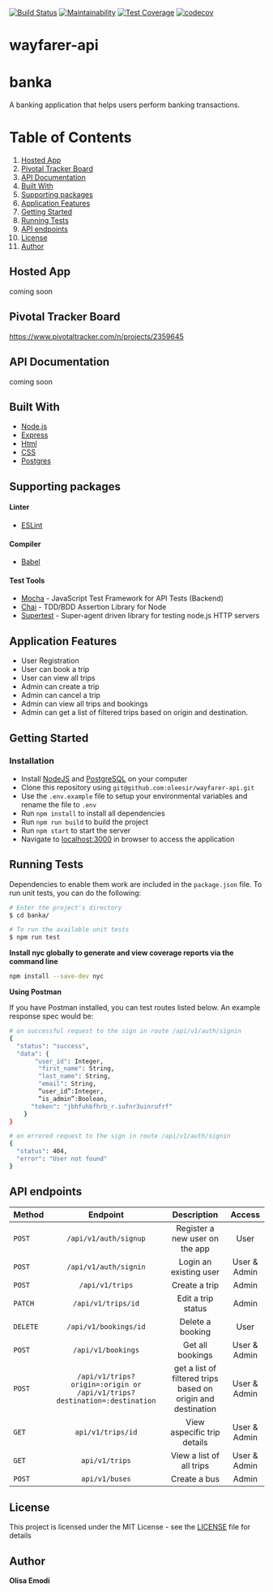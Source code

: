[![Build Status](https://travis-ci.org/oleesir/wayfarer-api.svg?branch=develop)](https://travis-ci.org/oleesir/wayfarer-api)
[![Maintainability](https://api.codeclimate.com/v1/badges/1a045a31f842d8f92b00/maintainability)](https://codeclimate.com/github/oleesir/wayfarer-api/maintainability) [![Test Coverage](https://api.codeclimate.com/v1/badges/1a045a31f842d8f92b00/test_coverage)](https://codeclimate.com/github/oleesir/wayfarer-api/test_coverage) [![codecov](https://codecov.io/gh/oleesir/wayfarer-api/branch/develop/graph/badge.svg)](https://codecov.io/gh/oleesir/wayfarer-api)
# wayfarer-api

# banka
A banking application that helps users perform banking transactions.


# Table of Contents

1. <a href="#hosted-app">Hosted App</a>
2. <a href="#pivotal-tracker-board">Pivotal Tracker Board</a>
3. <a href="#api-documentation">API Documentation</a>
4. <a href="#built-with">Built With</a>
5. <a href="#supporting-packages">Supporting packages</a>
6. <a href="#application-features">Application Features</a>
7. <a href="#getting-started">Getting Started</a>
8. <a href="#running-tests">Running Tests</a>
9.  <a href="#api-endpoints">API endpoints</a>
10. <a href="#license">License</a>
11. <a href="#author">Author</a>

## Hosted App

coming soon

## Pivotal Tracker Board

https://www.pivotaltracker.com/n/projects/2359645

## API Documentation

coming soon

## Built With

* [Node.js](https://nodejs.org/)
* [Express](https://expressjs.com/)
* [Html]()
* [CSS]()
* [Postgres](https://www.postgresql.org/)

## Supporting packages
#### Linter
* [ESLint](https://eslint.org/)

#### Compiler
* [Babel](https://babeljs.io/)
  
#### Test Tools
* [Mocha](https://mochajs.org/) - JavaScript Test Framework for API Tests (Backend)
* [Chai](http://chaijs.com/) - TDD/BDD Assertion Library for Node
* [Supertest](https://www.npmjs.com/package/supertest) - Super-agent driven
  library for testing node.js HTTP servers

## Application Features
* User Registration
* User can book a trip
* User can view all trips
* Admin can create a trip
* Admin can cancel a trip
* Admin can view all trips and bookings
* Admin can get a list of filtered trips based on origin and destination.


## Getting Started
### Installation
* Install [NodeJS](https://nodejs.org/) and [PostgreSQL](https://www.postgresql.org/) on your computer
* Clone this repository using `git@github.com:oleesir/wayfarer-api.git`
* Use the `.env.example` file to setup your environmental variables and rename the file to `.env`
* Run `npm install` to install all dependencies
* Run `npm run build` to build the project
* Run `npm start` to start the server
* Navigate to [localhost:3000](http://localhost:3000/) in browser to access the application



## Running Tests

Dependencies to enable them work are included in the `package.json` file. To run unit tests, you can do the following:

```bash
# Enter the project's directory
$ cd banka/

# To run the available unit tests
$ npm run test
```

**Install nyc globally to generate and view coverage reports via the command line**

```bash
npm install --save-dev nyc
```

**Using Postman**

If you have Postman installed, you can test routes listed below. An example response spec would be:
```bash
# on successful request to the sign in route /api/v1/auth/signin
{
  "status": "success",
  "data": {
       "user_id": Integer,
        "first_name": String,
        "last_name": String,
        "email": String,
        ​“user_id”​:​Integer,​ 
 ​       “is_admin”:Boolean​,
      "token": "jbhfuhbfhrb_r.iufnr3uinrufrf"
    } 
}
```

```bash
# on errored request to the sign in route /api/v1/auth/signin
{
  "status": 404,
  "error": "User not found"
}
```


## API endpoints

| Method   |                    Endpoint                     |                Description                 |        Access         |
| :------- | :---------------------------------------------: | :----------------------------------------: | :-------------------: |
| `POST`   |              `/api/v1/auth/signup`              |       Register a new user on the app       |        User        |
| `POST`   |              `/api/v1/auth/signin`              |           Login an existing user           | User & Admin |
| `POST`   |               `/api/v1/trips`                |             Create a trip              |        Admin        |
| `PATCH`  |       `/api/v1/trips/id`       |         Edit a trip status           |      Admin      |
| `DELETE` |       `/api/v1/bookings/id`        |             Delete a booking             |      User      |
| `POST`   |  `/api/v1/bookings`  |              Get all bookings              |      User & Admin      |
| `POST`   | `/api/v1/trips?origin=:origin or /api/v1/trips?destination=:destination`  |        get a list of filtered trips based on origin and destination             |      User & Admin     |
| `GET`    |       `api/v1/trips/id`        |      View aspecific trip details      | User & Admin |
| `GET`    |                `api/v1/trips`                |      View a list of all trips      |     User & Admin      |
| `POST`    |                `api/v1/buses`                |      Create a bus      |      Admin      |


## License

This project is licensed under the MIT License - see the [LICENSE](LICENSE) file for details

## Author

 **Olisa Emodi**

